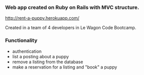 ### Web app created on Ruby on Rails with MVC structure.
http://rent-a-puppy.herokuapp.com/

Created in a team of 4 developers in Le Wagon Code Bootcamp. 

### Functionality

- authentication
- list a posting about a puppy
- remove a listing from the database
- make a reservation for a listing and "book" a puppy
